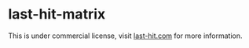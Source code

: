 # last-hit-matrix

This is under commercial license, visit [last-hit.com](https://www.last-hit.com) for more information.